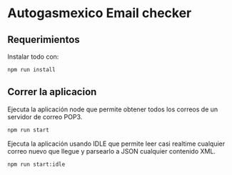 # Autogasmexico Email checker

## Requerimientos

Instalar todo con:

```bash
npm run install
```

## Correr la aplicacion

Ejecuta la aplicación node que permite obtener todos los correos de un servidor de correo POP3.

```bash
npm run start
```

Ejecuta la aplicación usando IDLE que permite leer casi realtime cualquier correo nuevo que llegue y parsearlo a JSON cualquier contenido XML.

```bash
npm run start:idle
```
